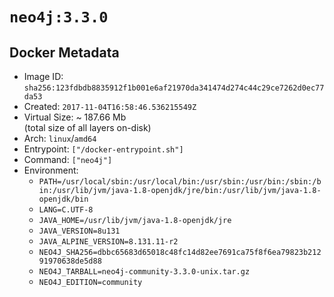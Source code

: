 # `neo4j:3.3.0`

## Docker Metadata

- Image ID: `sha256:123fdbdb8835912f1b001e6af21970da341474d274c44c29ce7262d0ec77da53`
- Created: `2017-11-04T16:58:46.536215549Z`
- Virtual Size: ~ 187.66 Mb  
  (total size of all layers on-disk)
- Arch: `linux`/`amd64`
- Entrypoint: `["/docker-entrypoint.sh"]`
- Command: `["neo4j"]`
- Environment:
  - `PATH=/usr/local/sbin:/usr/local/bin:/usr/sbin:/usr/bin:/sbin:/bin:/usr/lib/jvm/java-1.8-openjdk/jre/bin:/usr/lib/jvm/java-1.8-openjdk/bin`
  - `LANG=C.UTF-8`
  - `JAVA_HOME=/usr/lib/jvm/java-1.8-openjdk/jre`
  - `JAVA_VERSION=8u131`
  - `JAVA_ALPINE_VERSION=8.131.11-r2`
  - `NEO4J_SHA256=dbbc65683d65018c48fc14d82ee7691ca75f8f6ea79823b21291970638de5d88`
  - `NEO4J_TARBALL=neo4j-community-3.3.0-unix.tar.gz`
  - `NEO4J_EDITION=community`
